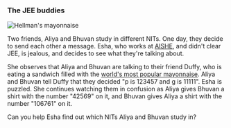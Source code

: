 ### The JEE buddies

![Hellman's mayonnaise](https://compote.slate.com/images/430fe383-49d7-4f4c-9b18-a194b294215e.jpg "Hellman's mayonnaise")

Two friends, Aliya and Bhuvan study in different NITs. One day, they decide to send each other a message. Esha, who works at [AISHE](https://aishe.gov.in/), and didn't clear JEE, is jealous, and decides to see what they're talking about.

She observes that Aliya and Bhuvan are talking to their friend Duffy, who is eating a sandwich filled with the [world's most popular mayonnaise](https://www.hellmanns.com/ca/en/products/mayonnaise.html). Aliya and Bhuvan tell Duffy that they decided "p is 123457 and g is 11111". Esha is puzzled. She continues watching them in confusion as Aliya gives Bhuvan a shirt with the number "42569" on it, and Bhuvan gives Aliya a shirt with the number "106761" on it.

Can you help Esha find out which NITs Aliya and Bhuvan study in?
